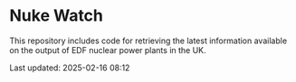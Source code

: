 # Nuke Watch

This repository includes code for retrieving the latest information available on the output of EDF nuclear power plants in the UK.

Last updated: 2025-02-16 08:12